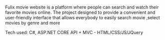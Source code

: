  Fulix movie website is a platform where people can search and watch their favorite movies online. The project designed to provide a convenient and user-friendly interface that allows everybody to easily search movie ,select movies by genre and more
 
Tech used: C#, ASP.NET CORE API + MVC - HTML/CSS/JS/JQuery 
